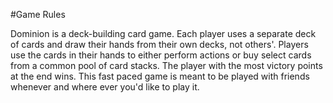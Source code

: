 #Game Rules

Dominion is a deck-building card game. Each player uses a separate deck of cards and
draw their hands from their own decks, not others'. Players use the cards in their
hands to either perform actions or buy select cards from a common pool of card stacks.
The player with the most victory points at the end wins. This fast paced game is meant to be played 
with friends whenever and where ever you'd like to play it.  
